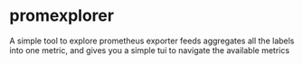 # promexplorer

A simple tool to explore prometheus exporter feeds
aggregates all the labels into one metric, and gives you a simple tui
to navigate the available metrics
